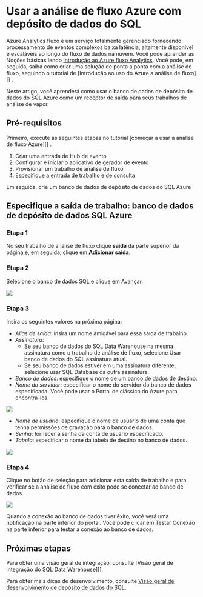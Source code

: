 <properties
   pageTitle="Usar a análise de fluxo Azure com depósito de dados do SQL | Microsoft Azure"
   description="Dicas para usar a análise de fluxo Azure com depósito de dados do SQL Azure para desenvolver soluções."
   services="sql-data-warehouse"
   documentationCenter="NA"
   authors="kevinvngo"
   manager="barbkess"
   editor=""/>

<tags
   ms.service="sql-data-warehouse"
   ms.devlang="NA"
   ms.topic="article"
   ms.tgt_pltfrm="NA"
   ms.workload="data-services"
   ms.date="08/16/2016"
   ms.author="kevin;barbkess;sonyama"/>

# <a name="use-azure-stream-analytics-with-sql-data-warehouse"></a>Usar a análise de fluxo Azure com depósito de dados do SQL

Azure Analytics fluxo é um serviço totalmente gerenciado fornecendo processamento de eventos complexos baixa latência, altamente disponível e escaláveis ao longo do fluxo de dados na nuvem. Você pode aprender as Noções básicas lendo [Introdução ao Azure fluxo Analytics][]. Você pode, em seguida, saiba como criar uma solução de ponta a ponta com a análise de fluxo, seguindo o tutorial de [Introdução ao uso do Azure a análise de fluxo][] .

Neste artigo, você aprenderá como usar o banco de dados de depósito de dados do SQL Azure como um receptor de saída para seus trabalhos de análise de vapor.

## <a name="prerequisites"></a>Pré-requisitos

Primeiro, execute as seguintes etapas no tutorial [começar a usar a análise de fluxo Azure][] .  

1. Criar uma entrada de Hub de evento
2. Configurar e iniciar o aplicativo de gerador de evento
3. Provisionar um trabalho de análise de fluxo
4. Especifique a entrada de trabalho e de consulta

Em seguida, crie um banco de dados de depósito de dados do SQL Azure

## <a name="specify-job-output-azure-sql-data-warehouse-database"></a>Especifique a saída de trabalho: banco de dados de depósito de dados SQL Azure

### <a name="step-1"></a>Etapa 1

No seu trabalho de análise de fluxo clique **saída** da parte superior da página e, em seguida, clique em **Adicionar saída**.

### <a name="step-2"></a>Etapa 2

Selecione o banco de dados SQL e clique em Avançar.

![][add-output]

### <a name="step-3"></a>Etapa 3
Insira os seguintes valores na próxima página:

- *Alias de saída*: insira um nome amigável para essa saída de trabalho.
- *Assinatura*:
    - Se seu banco de dados do SQL Data Warehouse na mesma assinatura como o trabalho de análise de fluxo, selecione Usar banco de dados do SQL assinatura atual.
    - Se seu banco de dados estiver em uma assinatura diferente, selecione usar SQL Database da outra assinatura.
- *Banco de dados*: especifique o nome de um banco de dados de destino.
- *Nome do servidor*: especificar o nome do servidor do banco de dados especificada. Você pode usar o Portal de clássico do Azure para encontrá-los.

![][server-name]

- *Nome de usuário*: especifique o nome de usuário de uma conta que tenha permissões de gravação para o banco de dados.
- *Senha*: fornecer a senha da conta de usuário especificado.
- *Tabela*: especificar o nome da tabela de destino no banco de dados.

![][add-database]

### <a name="step-4"></a>Etapa 4

Clique no botão de seleção para adicionar esta saída de trabalho e para verificar se a análise de fluxo com êxito pode se conectar ao banco de dados.

![][test-connection]

Quando a conexão ao banco de dados tiver êxito, você verá uma notificação na parte inferior do portal. Você pode clicar em Testar Conexão na parte inferior para testar a conexão ao banco de dados.

## <a name="next-steps"></a>Próximas etapas

Para obter uma visão geral de integração, consulte [Visão geral de integração do SQL Data Warehouse][].

Para obter mais dicas de desenvolvimento, consulte [Visão geral de desenvolvimento de depósito de dados do SQL][].

<!--Image references-->

[add-output]: ./media/sql-data-warehouse-integrate-azure-stream-analytics/add-output.png
[server-name]: ./media/sql-data-warehouse-integrate-azure-stream-analytics/dw-server-name.png
[add-database]: ./media/sql-data-warehouse-integrate-azure-stream-analytics/add-database.png
[test-connection]: ./media/sql-data-warehouse-integrate-azure-stream-analytics/test-connection.png

<!--Article references-->

[Introdução ao Azure fluxo Analytics]: ../stream-analytics/stream-analytics-introduction.md
[Começar a usar a análise de fluxo do Azure]: ../stream-analytics/stream-analytics-get-started.md
[Visão geral de desenvolvimento de depósito de dados do SQL]:  ./sql-data-warehouse-overview-develop.md
[Visão geral de integração de depósito de dados do SQL]:  ./sql-data-warehouse-overview-integrate.md

<!--MSDN references-->

<!--Other Web references-->
[Azure Stream Analytics documentation]: http://azure.microsoft.com/documentation/services/stream-analytics/
